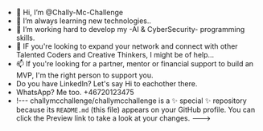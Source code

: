 - 👋 Hi, I’m @Chally-Mc-Challenge
- 👀 I’m always learning new technologies..
- 🌱 I’m working hard to develop my -AI & CyberSecurity- programming skills.
- 💞️ IF you're looking to expand your network and connect with other Talented Coders and Creative Thinkers, I might be of help...
- 📫 If you're looking for a partner, mentor or financial support to build an MVP, I'm the right person to support you.
- Do you have LinkedIn? Let's say Hi to eachother there.
- WhatsApp? Me too. +46720123475
- !---
challymcchallenge/challymcchallenge is a ✨ special ✨ repository because its `README.md` (this file) appears on your GitHub profile.
You can click the Preview link to take a look at your changes.
--->
